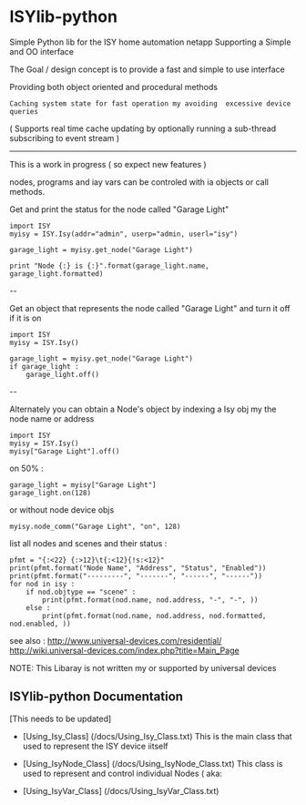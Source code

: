ISYlib-python
=============

Simple Python lib for the ISY home automation netapp Supporting a Simple and OO interface
 
  
The Goal / design concept is to provide a fast and simple to use  interface 
   
   Providing both object oriented and procedural methods
	
    Caching system state for fast operation my avoiding  excessive device queries 
   ( Supports real time cache updating by optionally running a sub-thread subscribing to event stream ) 

----


This is a work in progress ( so expect new features )

nodes, programs and iay  vars can be controled with ia objects or call methods.

Get and print the status for the node called "Garage Light"
 
    import ISY
    myisy = ISY.Isy(addr="admin", userp="admin, userl="isy")
 
    garage_light = myisy.get_node("Garage Light")
 
    print "Node {:} is {:}".format(garage_light.name, garage_light.formatted)
 
 
--
 
Get an object that represents the node called "Garage Light"
and turn it off if it is on
 
    import ISY
    myisy = ISY.Isy()
 
    garage_light = myisy.get_node("Garage Light")
    if garage_light :
        garage_light.off()


--
 
Alternately you can obtain a Node's object by indexing
a Isy obj my the node name or address
 
    import ISY
    myisy = ISY.Isy()
    myisy["Garage Light"].off()

 
 on 50% :
 
    garage_light = myisy["Garage Light"]
    garage_light.on(128)
    
 or without node device objs

    myisy.node_comm("Garage Light", "on", 128)

list all nodes and scenes and their status :

    pfmt = "{:<22} {:>12}\t{:<12}{!s:<12}"
    print(pfmt.format("Node Name", "Address", "Status", "Enabled"))
    print(pfmt.format("---------", "-------", "------", "------"))
    for nod in isy :
        if nod.objtype == "scene" :
            print(pfmt.format(nod.name, nod.address, "-", "-", ))
        else :
            print(pfmt.format(nod.name, nod.address, nod.formatted, nod.enabled, ))
   
see also : http://www.universal-devices.com/residential/
	   http://wiki.universal-devices.com/index.php?title=Main_Page
	   
NOTE: This Libaray is not written my or supported by universal devices
		



ISYlib-python Documentation
---------------------------
[This needs to be updated]

* [Using_Isy_Class]  (/docs/Using_Isy_Class.txt) This is the main class that used to represent the ISY device iitself

* [Using_IsyNode_Class]  (/docs/Using_IsyNode_Class.txt) This class is used to represent and control individual Nodes ( aka: 

* [Using_IsyVar_Class]  (/docs/Using_IsyVar_Class.txt)



